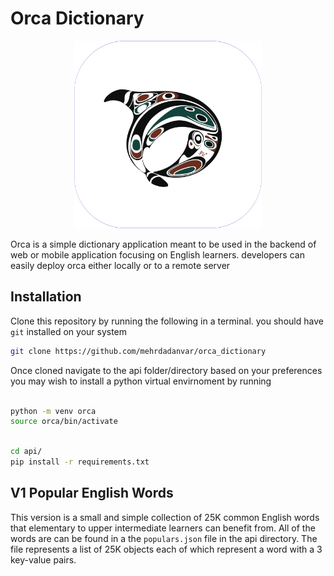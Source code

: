# Orca Dictionary

<p align="center">
<img  width="300" height="300" src="g2.svg">

</p>

Orca is a simple dictionary application meant to be used in the backend of web or mobile application focusing on English learners.
developers can easily deploy orca either locally or to a remote server

## Installation

Clone this repository by running the following in a terminal. you should have <code>git</code> installed on your system

```bash
git clone https://github.com/mehrdadanvar/orca_dictionary
```

Once cloned navigate to the api folder/directory
based on your preferences you may wish to install a python virtual envirnoment by running

```bash

python -m venv orca
source orca/bin/activate

```

```bash

cd api/
pip install -r requirements.txt

```

## V1 Popular English Words

This version is a small and simple collection of 25K common English words that elementary to upper intermediate learners can benefit from. All of the words are can be found in a the <code>populars.json</code> file in the api directory. The file represents a list of 25K objects each of which represent a word with a 3 key-value pairs.
